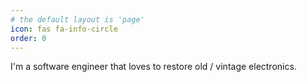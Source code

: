 ```yaml
---
# the default layout is 'page'
icon: fas fa-info-circle
order: 0
---
```


I'm a software engineer that loves to restore old / vintage electronics. 

